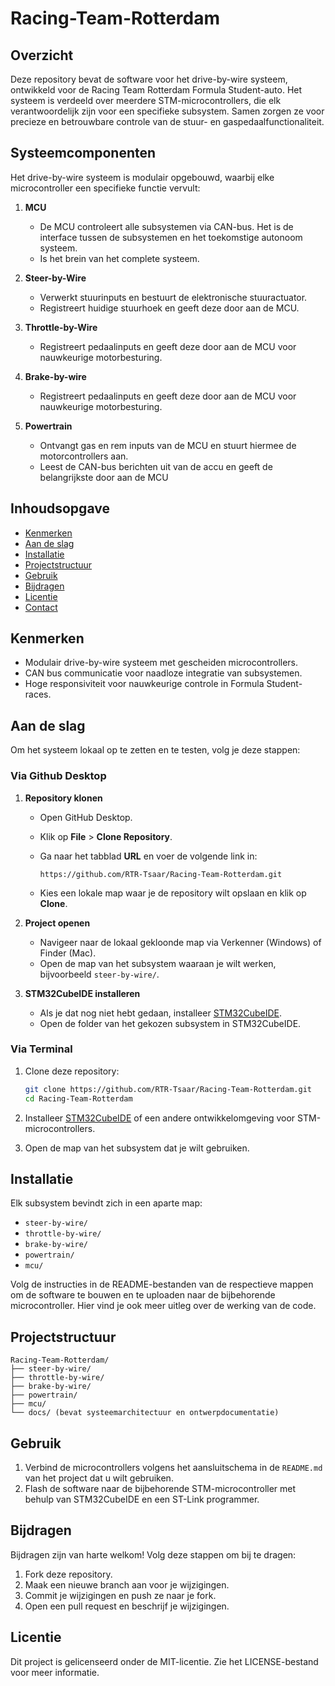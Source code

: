 ﻿# Racing-Team-Rotterdam

## Overzicht

Deze repository bevat de software voor het drive-by-wire systeem, ontwikkeld voor de Racing Team Rotterdam Formula Student-auto. Het systeem is verdeeld over meerdere STM-microcontrollers, die elk verantwoordelijk zijn voor een specifieke subsystem. Samen zorgen ze voor precieze en betrouwbare controle van de stuur- en gaspedaalfunctionaliteit.

## Systeemcomponenten

Het drive-by-wire systeem is modulair opgebouwd, waarbij elke microcontroller een specifieke functie vervult:
1. **MCU**
	-	De MCU controleert alle subsystemen via CAN-bus. Het is de interface tussen de subsystemen en het toekomstige autonoom systeem.
	-	Is het brein van het complete systeem.
2.  **Steer-by-Wire**
    
    -   Verwerkt stuurinputs en bestuurt de elektronische stuuractuator.
    - Registreert huidige stuurhoek en geeft deze door aan de MCU.
3.  **Throttle-by-Wire**
    
    -   Registreert pedaalinputs en geeft deze door aan de MCU voor nauwkeurige motorbesturing.
4.  **Brake-by-wire**
    
    -   Registreert pedaalinputs en geeft deze door aan de MCU voor nauwkeurige motorbesturing.
5.  **Powertrain**
   
    -   Ontvangt gas en rem inputs van de MCU en stuurt hiermee de motorcontrollers aan.
    - Leest de CAN-bus berichten uit van de accu en geeft de belangrijkste door aan de MCU


## Inhoudsopgave

-   [Kenmerken](#kenmerken)
-   [Aan de slag](#aan-de-slag)
-   [Installatie](#installatie)
-   [Projectstructuur](#projectstructuur)
-   [Gebruik](#gebruik)
-   [Bijdragen](#bijdragen)
-   [Licentie](#licentie)
-   [Contact](#contact)

## Kenmerken

-   Modulair drive-by-wire systeem met gescheiden microcontrollers.
-   CAN bus communicatie voor naadloze integratie van subsystemen.
-   Hoge responsiviteit voor nauwkeurige controle in Formula Student-races.

## Aan de slag

Om het systeem lokaal op te zetten en te testen, volg je deze stappen:

### Via Github Desktop

1.  **Repository klonen**
    
    -   Open GitHub Desktop.
    -   Klik op **File** > **Clone Repository**.
    -   Ga naar het tabblad **URL** en voer de volgende link in:
        
        ```
        https://github.com/RTR-Tsaar/Racing-Team-Rotterdam.git
        
        ```
        
    -   Kies een lokale map waar je de repository wilt opslaan en klik op **Clone**.
2.  **Project openen**
    
    -   Navigeer naar de lokaal gekloonde map via Verkenner (Windows) of Finder (Mac).
    -   Open de map van het subsystem waaraan je wilt werken, bijvoorbeeld `steer-by-wire/`.
3.  **STM32CubeIDE installeren**
    
    -   Als je dat nog niet hebt gedaan, installeer [STM32CubeIDE](https://www.st.com/en/development-tools/stm32cubeide.html).
    -   Open de folder van het gekozen subsystem in STM32CubeIDE.


### Via Terminal
1.  Clone deze repository:
    
    ```bash
    git clone https://github.com/RTR-Tsaar/Racing-Team-Rotterdam.git
    cd Racing-Team-Rotterdam
    
    ```
    
2.  Installeer [STM32CubeIDE](https://www.st.com/en/development-tools/stm32cubeide.html) of een andere ontwikkelomgeving voor STM-microcontrollers.
    
3.  Open de map van het subsystem dat je wilt gebruiken.
    

## Installatie

Elk subsystem bevindt zich in een aparte map:

-   `steer-by-wire/`
-   `throttle-by-wire/`
-   `brake-by-wire/`
-   `powertrain/`
-   `mcu/`

Volg de instructies in de README-bestanden van de respectieve mappen om de software te bouwen en te uploaden naar de bijbehorende microcontroller. Hier vind je ook meer uitleg over de werking van de code.

## Projectstructuur

```
Racing-Team-Rotterdam/  
├── steer-by-wire/  
├── throttle-by-wire/  
├── brake-by-wire/
├── powertrain/
├── mcu/  
└── docs/ (bevat systeemarchitectuur en ontwerpdocumentatie)  

```

## Gebruik

1. Verbind de microcontrollers volgens het aansluitschema in de `README.md` van het project dat u wilt gebruiken. 
2. Flash de software naar de bijbehorende STM-microcontroller met behulp van STM32CubeIDE en een ST-Link programmer.


## Bijdragen

Bijdragen zijn van harte welkom! Volg deze stappen om bij te dragen:

1.  Fork deze repository.
2.  Maak een nieuwe branch aan voor je wijzigingen.
3.  Commit je wijzigingen en push ze naar je fork.
4.  Open een pull request en beschrijf je wijzigingen.

## Licentie

Dit project is gelicenseerd onder de MIT-licentie. Zie het LICENSE-bestand voor meer informatie.



